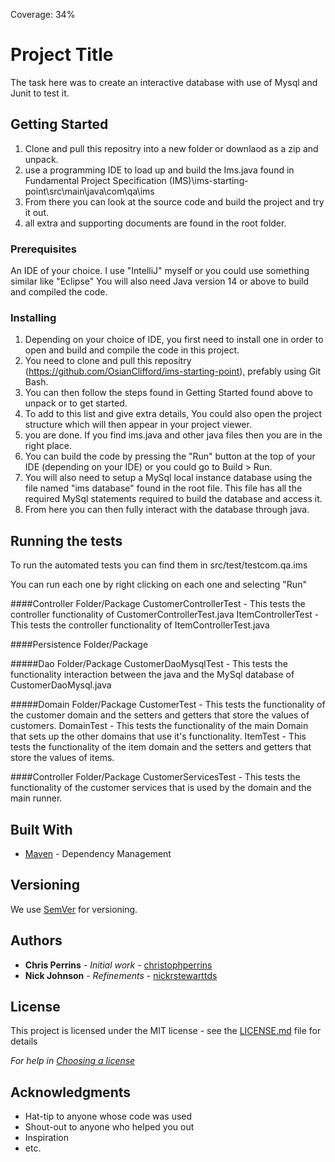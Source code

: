 Coverage: 34%
# Project Title

The task here was to create an interactive database with use of Mysql and Junit to test it.

## Getting Started

1. Clone and pull this repositry into a new folder or downlaod as a zip and unpack.
2. use a programming IDE to load up and build the Ims.java found in Fundamental Project Specification (IMS)\ims-starting-point\src\main\java\com\qa\ims
3. From there you can look at the source code and build the project and try it out.
4. all extra and supporting documents are found in the root folder.

### Prerequisites

An IDE of your choice. I use "IntelliJ" myself or you could use something similar like "Eclipse"
You will also need Java version 14 or above to build and compiled the code.

### Installing

1. Depending on your choice of IDE, you first need to install one in order to open and build and compile the code in this project.
2. You need to clone and pull this repositry (https://github.com/OsianClifford/ims-starting-point), prefably using Git Bash.
3. You can then follow the steps found in Getting Started found above to unpack or to get started.
4. To add to this list and give extra details, You could also open the project structure which will then appear in your project viewer.
5. you are done. If you find ims.java and other java files then you are in the right place.
6. You can build the code by pressing the "Run" button at the top of your IDE (depending on your IDE) or you could go to Build > Run.
7. You will also need to setup a MySql local instance database using the file named "ims database" found in the root file. This file has all the required MySql statements required to build the database and access it.
8. From here you can then fully interact with the database through java.

## Running the tests

To run the automated tests you can find them in src/test/testcom.qa.ims

You can run each one by right clicking on each one and selecting "Run"

####Controller Folder/Package
CustomerControllerTest - This tests the controller functionality of CustomerControllerTest.java
ItemControllerTest - This tests the controller functionality of ItemControllerTest.java

####Persistence Folder/Package

#####Dao Folder/Package
CustomerDaoMysqlTest - This tests the functionality interaction between the java and the MySql database of CustomerDaoMysql.java

#####Domain Folder/Package
CustomerTest - This tests the functionality of the customer domain and the setters and getters that store the values of customers.
DomainTest - This tests the functionality of the main Domain that sets up the other domains that use it's functionality.
ItemTest - This tests the functionality of the item domain and the setters and getters that store the values of items.

####Controller Folder/Package
CustomerServicesTest - This tests the functionality of the customer services that is used by the domain and the main runner.

## Built With

* [Maven](https://maven.apache.org/) - Dependency Management

## Versioning

We use [SemVer](http://semver.org/) for versioning.

## Authors

* **Chris Perrins** - *Initial work* - [christophperrins](https://github.com/christophperrins)
* **Nick Johnson** - *Refinements* - [nickrstewarttds](https://github.com/nickrstewarttds)

## License

This project is licensed under the MIT license - see the [LICENSE.md](LICENSE.md) file for details 

*For help in [Choosing a license](https://choosealicense.com/)*

## Acknowledgments

* Hat-tip to anyone whose code was used
* Shout-out to anyone who helped you out
* Inspiration
* etc.
